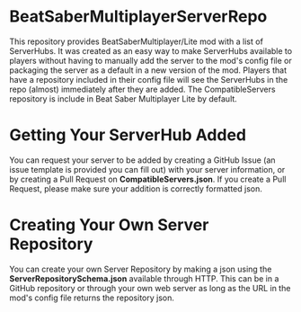 # BeatSaberMultiplayerServerRepo
This repository provides BeatSaberMultiplayer/Lite mod with a list of ServerHubs. It was created as an easy way to make ServerHubs available to players without having to manually add the server to the mod's config file or packaging the server as a default in a new version of the mod. Players that have a repository included in their config file will see the ServerHubs in the repo (almost) immediately after they are added. The CompatibleServers repository is include in Beat Saber Multiplayer Lite by default.

# Getting Your ServerHub Added
You can request your server to be added by creating a GitHub Issue (an issue template is provided you can fill out) with your server information, or by creating a Pull Request on **CompatibleServers.json**. If you create a Pull Request, please make sure your addition is correctly formatted json.

# Creating Your Own Server Repository
You can create your own Server Repository by making a json using the **ServerRepositorySchema.json** available through HTTP. This can be in a GitHub repository or through your own web server as long as the URL in the mod's config file returns the repository json.
